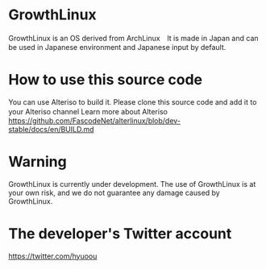 # GrowthLinux
GrowthLinux is an OS derived from ArchLinux　It is made in Japan and can be used in Japanese environment and Japanese input by default.
# How to use this source code
You can use Alteriso to build it. Please clone this source code and add it to your Alteriso channel
Learn more about Alteriso　https://github.com/FascodeNet/alterlinux/blob/dev-stable/docs/en/BUILD.md
# Warning
GrowthLinux is currently under development. The use of GrowthLinux is at your own risk, and we do not guarantee any damage caused by GrowthLinux.
# The developer's Twitter account
https://twitter.com/hyuoou
